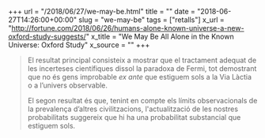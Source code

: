 +++
url = "/2018/06/27/we-may-be.html"
title = ""
date = "2018-06-27T14:26:00+00:00"
slug = "we-may-be"
tags = ["retalls"]
x_url = "http://fortune.com/2018/06/26/humans-alone-known-universe-a-new-oxford-study-suggests/"
x_title = "We May Be All Alone in the Known Universe: Oxford Study"
x_source = ""
+++


> El resultat principal consisteix a mostrar que el tractament adequat de les incerteses científiques dissol la paradoxa de Fermi, tot demostrant que no és gens improbable *ex ante* que estiguem sols a la Via Làctia o a l’univers observable.
> 
> El segon resultat és que, tenint en compte els límits observacionals de la prevalença d’altres civilitzacions, l'actualització de les nostres probabilitats suggereix que hi ha una probabilitat substancial que estiguem sols.

